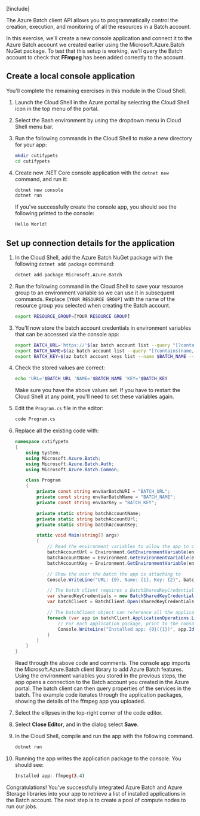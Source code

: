 [!include[](../../../includes/azure-exercise-subscription-prerequisite.md)]

The Azure Batch client API allows you to programmatically control the creation, execution, and monitoring of all the resources in a Batch account. 

In this exercise, we'll create a new console application and connect it to the Azure Batch account we created earlier using the Microsoft.Azure.Batch NuGet package. To test that this setup is working, we'll query the Batch account to check that **FFmpeg** has been added correctly to the account. 

## Create a local console application

You'll complete the remaining exercises in this module in the Cloud Shell.

1. Launch the Cloud Shell in the Azure portal by selecting the Cloud Shell icon in the top menu of the portal.
1. Select the Bash environment by using the dropdown menu in Cloud Shell menu bar.  
1. Run the following commands in the Cloud Shell to make a new directory for your app:

    ```bash
    mkdir cutifypets
    cd cutifypets
    ```

1. Create new .NET Core console application with the `dotnet new` command, and run it:

    ```bash
    dotnet new console
    dotnet run
    ```

    If you've successfully create the console app, you should see the following printed to the console:

    ```bash
    Hello World!
    ```  

## Set up connection details for the application

1. In the Cloud Shell, add the Azure Batch NuGet package with the following `dotnet add package` command:

    ```bash
    dotnet add package Microsoft.Azure.Batch
    ```

1. Run the following command in the Cloud Shell to save your resource group to an environment variable so we can use it in subsequent commands. Replace `[YOUR RESOURCE GROUP]` with the name of the resource group you selected when creating the Batch account. 

    ```bash
    export RESOURCE_GROUP=[YOUR RESOURCE GROUP]
    ```

1. You'll now store the batch account credentials in environment variables that can be accessed via the console app:

    ```bash
    export BATCH_URL='https://'$(az batch account list --query "[?contains(name,'cuti')].accountEndpoint" --output tsv)
    export BATCH_NAME=$(az batch account list --query "[?contains(name,'cuti')].name" --output tsv)
    export BATCH_KEY=$(az batch account keys list --name $BATCH_NAME --query primary -o tsv --resource-group $RESOURCE_GROUP)
    ```

1. Check the stored values are correct:

    ```bash
    echo 'URL='$BATCH_URL 'NAME='$BATCH_NAME 'KEY='$BATCH_KEY
    ```

    Make sure you have the above values set. If you have to restart the Cloud Shell at any point, you'll need to set these variables again. 

1. Edit the `Program.cs` file in the editor:

    ```bash
    code Program.cs
    ```

1. Replace all the existing code with:

    ```csharp
    namespace cutifypets
    {
        using System;
        using Microsoft.Azure.Batch;
        using Microsoft.Azure.Batch.Auth;
        using Microsoft.Azure.Batch.Common;

        class Program
        {
            private const string envVarBatchURI = "BATCH_URL";
            private const string envVarBatchName = "BATCH_NAME";
            private const string envVarKey = "BATCH_KEY";

            private static string batchAccountName;
            private static string batchAccountUrl;
            private static string batchAccountKey;

            static void Main(string[] args)
            {
                // Read the environment variables to allow the app to connect to the Azure Batch account
                batchAccountUrl = Environment.GetEnvironmentVariable(envVarBatchURI);
                batchAccountName = Environment.GetEnvironmentVariable(envVarBatchName);
                batchAccountKey = Environment.GetEnvironmentVariable(envVarKey);

                // Show the user the batch the app is attaching to
                Console.WriteLine("URL: {0}, Name: {1}, Key: {2}", batchAccountUrl, batchAccountName, batchAccountKey);

                // The batch client requires a BatchSharedKeyCredentials object to open a connection
                var sharedKeyCredentials = new BatchSharedKeyCredentials(batchAccountUrl, batchAccountName, batchAccountKey);
                var batchClient = BatchClient.Open(sharedKeyCredentials);

                // The batchClient object can reference all the application packages, and get a summary of their details
                foreach (var app in batchClient.ApplicationOperations.ListApplicationSummaries() ) {
                    // For each application package, print to the console their name and version number
                    Console.WriteLine("Installed app: {0}({1})", app.Id, app.Versions[0]);
                }
            }
        }
    }
    ```

    Read through the above code and comments. The console app imports the Microsoft.Azure.Batch client library to add Azure Batch features. Using the environment variables you stored in the previous steps, the app opens a connection to the Batch account you created in the Azure portal. The batch client can then query properties of the services in the batch. The example code iterates through the application packages, showing the details of the ffmpeg app you uploaded.

1. Select the ellipses in the top-right corner of the code editor.

1. Select **Close Editor**, and in the dialog select **Save**.

1. In the Cloud Shell, compile and run the app with the following command.

    ```bash
    dotnet run
    ```

1. Running the app writes the application package to the console. You should see:

    ```bash
    Installed app: ffmpeg(3.4)
    ```

Congratulations! You've successfully integrated Azure Batch and Azure Storage libraries into your app to retrieve a list of installed applications in the Batch account. The next step is to create a pool of compute nodes to run our jobs.

